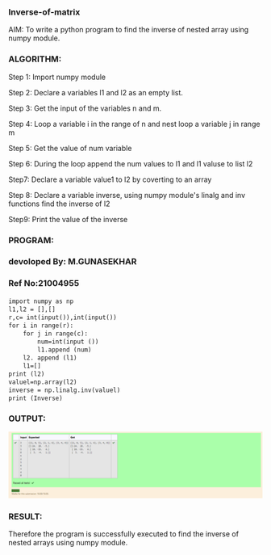 
### Inverse-of-matrix
AIM:
To write a python program to find the inverse of nested array using numpy module.

### ALGORITHM:
Step 1: Import numpy module

Step 2: Declare a variables l1 and l2 as an empty list.

Step 3: Get the input of the variables n and m.

Step 4: Loop a variable i in the range of n and nest loop a variable j in range m

Step 5: Get the value of num variable

Step 6: During the loop append the num values to l1 and l1 valuse to list l2

Step7: Declare a variable value1 to l2 by coverting to an array

Step 8: Declare a variable inverse, using numpy module's linalg and inv functions find the inverse of l2

Step9: Print the value of the inverse

### PROGRAM:
### devoloped By: M.GUNASEKHAR
### Ref No:21004955
```
import numpy as np
l1,l2 = [],[]
r,c= int(input()),int(input())
for i in range(r):
    for j in range(c):
        num=int(input ())
        l1.append (num)
    l2. append (l1)
    l1=[]
print (l2)
valuel=np.array(l2)
inverse = np.linalg.inv(valuel)
print (Inverse)
```
### OUTPUT:
![OUTPUT](output.png)
### RESULT:

Therefore the program is successfully executed to find the inverse of nested arrays using numpy module.
